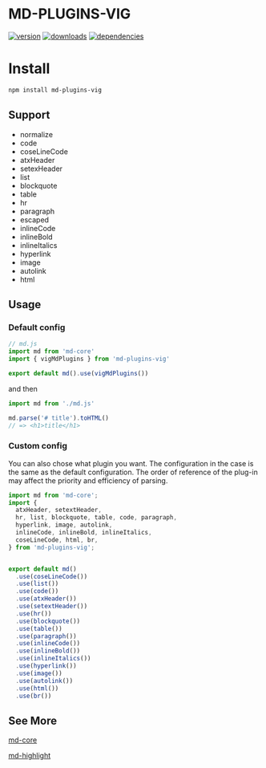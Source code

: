 # MD-PLUGINS-VIG

[![version](https://img.shields.io/npm/v/md-plugins-vig.svg?style=flat-square)](https://www.npmjs.com/package/md-plugins-vig)
[![downloads](https://img.shields.io/npm/dm/md-plugins-vig.svg?style=flat-square)](https://www.npmjs.com/package/md-plugins-vig)
[![dependencies](https://img.shields.io/david/Val-istar-Guo/md-plugins-vig.svg?style=flat-square)](https://www.npmjs.com/package/md-plugins-vig)


# Install

```bash
npm install md-plugins-vig
```

## Support

* normalize
* code
* coseLineCode
* atxHeader
* setexHeader
* list
* blockquote
* table
* hr
* paragraph
* escaped
* inlineCode
* inlineBold
* inlineItalics
* hyperlink
* image
* autolink
* html

## Usage

### Default config

```javascript
// md.js
import md from 'md-core'
import { vigMdPlugins } from 'md-plugins-vig'

export default md().use(vigMdPlugins())
```

and then

```javascript
import md from './md.js'

md.parse('# title').toHTML()
// => <h1>title</h1>
```


### Custom config

You can also chose what plugin you want.
The configuration in the case is the same as the default configuration.
The order of reference of the plug-in may affect the priority and efficiency of parsing.


```javascript
import md from 'md-core';
import {
  atxHeader, setextHeader,
  hr, list, blockquote, table, code, paragraph,
  hyperlink, image, autolink,
  inlineCode, inlineBold, inlineItalics,
  coseLineCode, html, br,
} from 'md-plugins-vig';


export default md()
  .use(coseLineCode())
  .use(list())
  .use(code())
  .use(atxHeader())
  .use(setextHeader())
  .use(hr())
  .use(blockquote())
  .use(table())
  .use(paragraph())
  .use(inlineCode())
  .use(inlineBold())
  .use(inlineItalics())
  .use(hyperlink())
  .use(image())
  .use(autolink())
  .use(html())
  .use(br())
```


## See More

[md-core](https://github.com/Val-istar-Guo/md-core)

[md-highlight](https://github.com/Val-istar-Guo/md-plugins-highlight)
